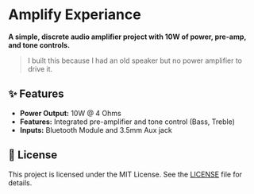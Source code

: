 # Amplify Experiance

**A simple, discrete audio amplifier project with 10W of power, pre-amp, and tone controls.**

> I built this because I had an old speaker but no power amplifier to drive it.

## ✨ Features
- **Power Output:** 10W @ 4 Ohms
- **Features:** Integrated pre-amplifier and tone control (Bass, Treble)
- **Inputs:** Bluetooth Module and 3.5mm Aux jack


## 📄 License

This project is licensed under the MIT License. See the [LICENSE](LICENSE) file for details.
